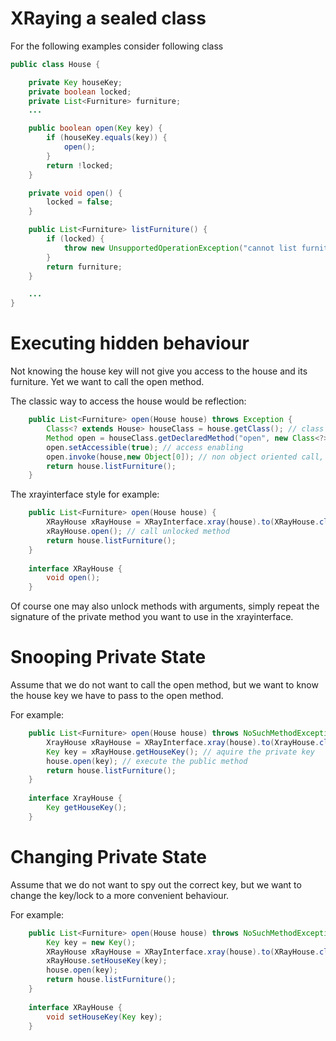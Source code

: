 XRaying a sealed class
======================
For the following examples consider following class

```Java
public class House {

	private Key houseKey;
	private boolean locked;
	private List<Furniture> furniture;
	...

	public boolean open(Key key) {
		if (houseKey.equals(key)) {
			open();
		}
		return !locked;
	}

	private void open() {
		locked = false;
	}

	public List<Furniture> listFurniture() {
		if (locked) {
			throw new UnsupportedOperationException("cannot list furniture if house is locked");
		}
		return furniture;
	}

	...
}
```

Executing hidden behaviour
==========================
Not knowing the house key will not give you access to the house and its furniture. Yet we want to call the open method.

The classic way to access the house would be reflection:

```Java
	public List<Furniture> open(House house) throws Exception {
		Class<? extends House> houseClass = house.getClass(); // class lookup
		Method open = houseClass.getDeclaredMethod("open", new Class<?>[0]); // method lookup, type signature wrapping
		open.setAccessible(true); // access enabling
		open.invoke(house,new Object[0]); // non object oriented call, argument wrapping
		return house.listFurniture();
	}
```

The xrayinterface style for example:

```Java
	public List<Furniture> open(House house) {
		XRayHouse xRayHouse = XRayInterface.xray(house).to(XRayHouse.class); // unlock interface
		xRayHouse.open(); // call unlocked method
		return house.listFurniture();
	}
	
	interface XRayHouse {
		void open();
	}
```

Of course one may also unlock methods with arguments, simply repeat the signature of the private method you want to use in
the xrayinterface.

Snooping Private State
======================
Assume that we do not want to call the open method, but we want to know the house key we have to pass to the open method.

For example:

```Java
	public List<Furniture> open(House house) throws NoSuchMethodException {
		XrayHouse xRayHouse = XRayInterface.xray(house).to(XrayHouse.class);
		Key key = xRayHouse.getHouseKey(); // aquire the private key
		house.open(key); // execute the public method
		return house.listFurniture();
	}
	
	interface XrayHouse {
		Key getHouseKey();
	}
```

Changing Private State
======================
Assume that we do not want to spy out the correct key, but we want to change the key/lock to a more convenient behaviour.

For example:

```Java
	public List<Furniture> open(House house) throws NoSuchMethodException {
		Key key = new Key();
		XRayHouse xRayHouse = XRayInterface.xray(house).to(XRayHouse.class);
		xRayHouse.setHouseKey(key);
		house.open(key);
		return house.listFurniture();
	}
	
	interface XRayHouse {
		void setHouseKey(Key key);
	}
```